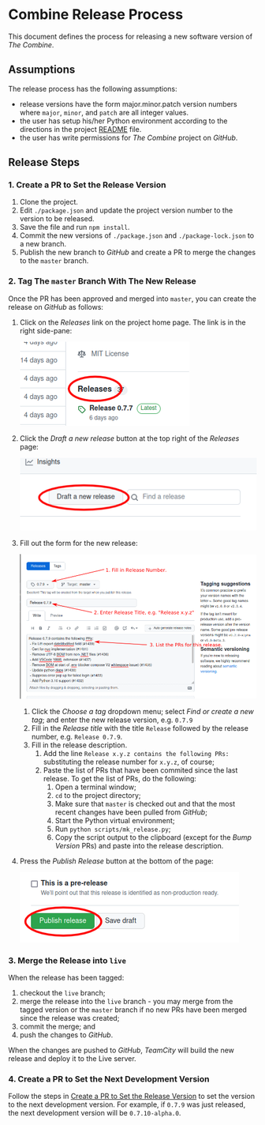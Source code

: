 # Combine Release Process

This document defines the process for releasing a new software version of _The Combine_.

## Assumptions

The release process has the following assumptions:

- release versions have the form major.minor.patch version numbers where `major`, `minor`, and `patch` are all integer
  values.
- the user has setup his/her Python environment according to the directions in the project
  [README](https://github.com/sillsdev/TheCombine/blob/master/README.md#python) file.
- the user has write permissions for _The Combine_ project on _GitHub_.

## Release Steps

### 1. Create a PR to Set the Release Version

1. Clone the project.
2. Edit `./package.json` and update the project version number to the version to be released.
3. Save the file and run `npm install`.
4. Commit the new versions of `./package.json` and `./package-lock.json` to a new branch.
5. Publish the new branch to _GitHub_ and create a PR to merge the changes to the `master` branch.

### 2. Tag The `master` Branch With The New Release

Once the PR has been approved and merged into `master`, you can create the release on _GitHub_ as follows:

1. Click on the _Releases_ link on the project home page. The link is in the right side-pane:

   !['Releases' Link on Home Page](images/click_releases.png "'Releases' Link on Home Page")

2. Click the _Draft a new release_ button at the top right of the _Releases_ page:

   !['Draft a New Release' Button](images/draft_new_release.png "'Draft a New Release' Button")

3. Fill out the form for the new release:

   ![New Release Form](images/new_release_form.png "New Release Form")

   1. Click the _Choose a tag_ dropdown menu; select _Find or create a new tag_; and enter the new release version, e.g.
      `0.7.9`
   2. Fill in the _Release title_ with the title `Release` followed by the release number, e.g. `Release 0.7.9`.
   3. Fill in the release description.
      1. Add the line `Release x.y.z contains the following PRs:` substituting the release number for `x.y.z`, of
         course;
      2. Paste the list of PRs that have been commited since the last release. To get the list of PRs, do the following:
         1. Open a terminal window;
         2. `cd` to the project directory;
         3. Make sure that `master` is checked out and that the most recent changes have been pulled from _GitHub_;
         4. Start the Python virtual environment;
         5. Run `python scripts/mk_release.py`;
         6. Copy the script output to the clipboard (except for the _Bump Version_ PRs) and paste into the release
            description.

4. Press the _Publish Release_ button at the bottom of the page:

   !['Publish release' button](images/publish_release.png "'Publish release' button")

### 3. Merge the Release into `live`

When the release has been tagged:

1. checkout the `live` branch;
2. merge the release into the `live` branch - you may merge from the tagged version or the `master` branch if no new PRs
   have been merged since the release was created;
3. commit the merge; and
4. push the changes to _GitHub_.

When the changes are pushed to _GitHub_, _TeamCity_ will build the new release and deploy it to the Live server.

### 4. Create a PR to Set the Next Development Version

Follow the steps in [Create a PR to Set the Release Version](#1-create-a-pr-to-set-the-release-version) to set the
version to the next development version. For example, if `0.7.9` was just released, the next development version will be
`0.7.10-alpha.0`.
